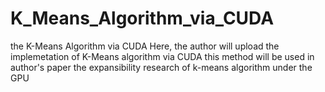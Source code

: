 # K_Means_Algorithm_via_CUDA
the K-Means Algorithm via CUDA
Here, the author will upload the implemetation of K-Means algorithm via CUDA
this method will be used in author's paper the expansibility research of k-means algorithm under the GPU
